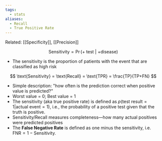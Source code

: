 ```yaml
---
tags:
  - stats
aliases:
  - Recall
  - True Positive Rate
---
```

Related: [[Specificity]], [[Precision]]

$$
\text{Sensitivity} = \Pr(\text{+ test | +disease})
$$

- The sensitivity is the proportion of patients with the event that are classified as high risk

$$
\text{Sensitivity} = \text{Recall} = \text{TPR} = \frac{TP}{TP+FN}
$$
- Simple description: "how often is the prediction correct when positive value is predicted?"
- Worst value = 0; Best value = 1
- The sensitivity (aka true positive rate) is defined as $p(\text{test result} = 1|\text{actual event} = 1)$, i.e., the probability of a positive test given that the truth is positive.
- Sensitivity/Recall measures completeness—how many actual positives were predicted positives
- The **False Negative Rate** is defined as one minus the sensitivity, i.e. $\text{FNR} = 1 - \text{Sensitivity}$.
